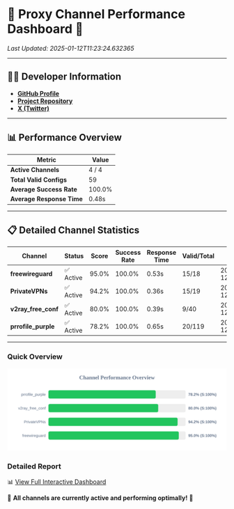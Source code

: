 # 🌟 Proxy Channel Performance Dashboard 🌟

_Last Updated: 2025-01-12T11:23:24.632365_

---

## 👩‍💻 Developer Information

- **[GitHub Profile](https://github.com/4n0nymou3)**  
- **[Project Repository](https://github.com/4n0nymou3/multi-proxy-config-fetcher)**  
- **[X (Twitter)](https://x.com/4n0nymou3)**  

---

## 📊 Performance Overview

| Metric                | Value       |
|-----------------------|-------------|
| **Active Channels**   | 4 / 4       |
| **Total Valid Configs** | 59          |
| **Average Success Rate** | 100.0%      |
| **Average Response Time** | 0.48s       |

---

## 📋 Detailed Channel Statistics

| Channel          | Status     | Score  | Success Rate | Response Time | Valid/Total | Last Success               |
|------------------|------------|--------|--------------|---------------|-------------|----------------------------|
| **freewireguard**  | ✅ Active  | 95.0%  | 100.0% | 0.53s         | 15/18       | 2025-01-12T11:23:24.631049 |
| **PrivateVPNs**  | ✅ Active  | 94.2%  | 100.0% | 0.36s         | 15/19       | 2025-01-12T11:23:24.073641 |
| **v2ray_free_conf**  | ✅ Active  | 80.0%  | 100.0% | 0.39s         | 9/40       | 2025-01-12T11:23:23.676204 |
| **prrofile_purple**  | ✅ Active  | 78.2%  | 100.0% | 0.65s         | 20/119       | 2025-01-12T11:23:23.237520 |

---

### Quick Overview
<div align="center">
  <a href="https://raw.githubusercontent.com/nullluser/NullRepo/refs/heads/main/assets/channel_stats_chart.svg">
    <img src="https://raw.githubusercontent.com/nullluser/NullRepo/refs/heads/main/assets/channel_stats_chart.svg" alt="Source Performance Statistics" width="800">
  </a>
</div>

### Detailed Report
📊 [View Full Interactive Dashboard](https://htmlpreview.github.io/?https://github.com/nullluser/NullRepo/blob/main/assets/performance_report.html)

🎉 **All channels are currently active and performing optimally!** 🎉
